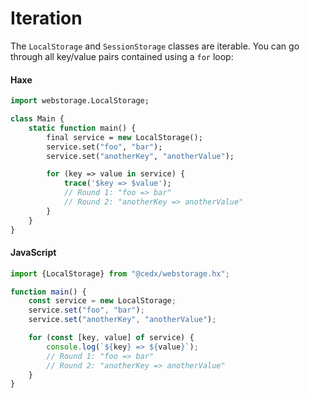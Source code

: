 # Iteration
The `LocalStorage` and `SessionStorage` classes are iterable.
You can go through all key/value pairs contained using a `for` loop:

<!-- tabs:start -->

#### **Haxe**
```haxe
import webstorage.LocalStorage;

class Main {
	static function main() {
		final service = new LocalStorage();
		service.set("foo", "bar");
		service.set("anotherKey", "anotherValue");

		for (key => value in service) {
			trace('$key => $value');
			// Round 1: "foo => bar"
			// Round 2: "anotherKey => anotherValue"
		}
	}
}
```

#### **JavaScript**
```javascript
import {LocalStorage} from "@cedx/webstorage.hx";

function main() {
	const service = new LocalStorage;
	service.set("foo", "bar");
	service.set("anotherKey", "anotherValue");

	for (const [key, value] of service) {
		console.log(`${key} => ${value}`);
		// Round 1: "foo => bar"
		// Round 2: "anotherKey => anotherValue"
	}
}
```

<!-- tabs:end -->
